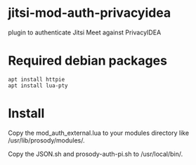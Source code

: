 # jitsi-mod-auth-privacyidea
plugin to authenticate Jitsi Meet against PrivacyIDEA 

# Required debian packages

~~~~shell
apt install httpie
apt install lua-pty
~~~~

# Install

Copy the mod_auth_external.lua to your modules directory like /usr/lib/prosody/modules/.

Copy the JSON.sh and prosody-auth-pi.sh to /usr/local/bin/.

